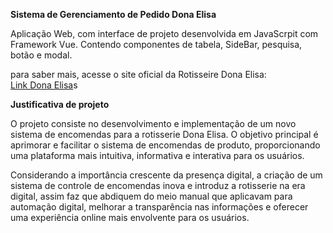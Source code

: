 **Sistema de Gerenciamento de Pedido Dona Elisa**

Aplicação Web, com interface de projeto desenvolvida em JavaScrpit com Framework Vue. Contendo componentes de tabela, SideBar, pesquisa, botão e modal. 

para saber mais, acesse o site oficial da Rotisseire Dona Elisa:    
[Link Dona Elisa](https://donaelisa.com.br/)s

**Justificativa de projeto**

O projeto consiste no desenvolvimento e implementação de um novo sistema de encomendas para a rotisserie Dona Elisa. O objetivo principal é aprimorar e facilitar o sistema de encomendas de produto, proporcionando uma plataforma mais intuitiva, informativa e interativa para os usuários. 

Considerando a importância crescente da presença digital, a criação de um sistema de controle de encomendas inova e introduz a rotisserie na era digital, assim faz que abdiquem do meio manual que aplicavam para automação digital, melhorar a transparência nas informações e oferecer uma experiência online mais envolvente para os usuários. 